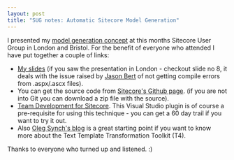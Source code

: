```yaml
---
layout: post
title: "SUG notes: Automatic Sitecore Model Generation"
---
```


I presented my [model generation concept](/blog/2012/03/automatic-sitecore-model-generation) at this months Sitecore User Group in London and Bristol. For the benefit of everyone who attended I have put together a couple of links:

*   [My slides](http://static1.herskind.co.uk/%5Epub=NjM0NzAyMTEzNjYwMDAwMDAw/~/media/Files/sug/AutomaticModelGen.ashx) (if you saw the presentation in London - checkout slide no 8, it deals with the issue raised by [Jason Bert](http://twitter.com/Maynards1337) of not getting compile errors from .aspx/.ascx files).
*   You can get the source code from [Sitecore's Github page](https://github.com/Sitecore/TDS-T4-Model-Generation). (if you are not into Git you can download a zip file with the source).
*   [Team Development for Sitecore](http://www.hhogdev.com/Products/Team-Development-for-Sitecore.aspx). This Visual Studio plugin is of course a pre-requisite for using this technique - you can get a 60 day trail if you want to try it out.
*   Also [Oleg Synch's blog](http://www.olegsych.com/2007/12/text-template-transformation-toolkit/) is a great starting point if you want to know more about the Text Template Transformation Toolkit (T4).

Thanks to everyone who turned up and listened. :)
